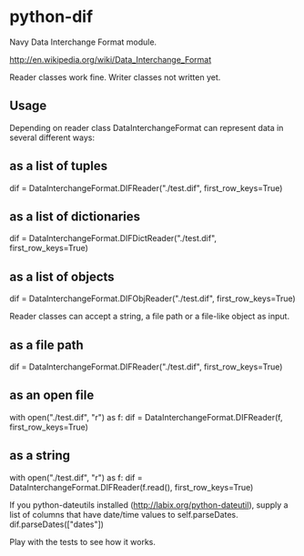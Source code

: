 python-dif
==========

Navy Data Interchange Format module. 

http://en.wikipedia.org/wiki/Data_Interchange_Format

Reader classes work fine. Writer classes not written yet.

Usage
-----

Depending on reader class DataInterchangeFormat can represent data in several different ways:

## as a list of tuples
dif = DataInterchangeFormat.DIFReader("./test.dif", first_row_keys=True)

## as a list of dictionaries
dif = DataInterchangeFormat.DIFDictReader("./test.dif", first_row_keys=True)

## as a list of objects
dif = DataInterchangeFormat.DIFObjReader("./test.dif", first_row_keys=True)

Reader classes can accept a string, a file path or a file-like object as input.
## as a file path
dif = DataInterchangeFormat.DIFReader("./test.dif", first_row_keys=True)

## as an open file
with open("./test.dif", "r") as f:
	dif = DataInterchangeFormat.DIFReader(f, first_row_keys=True)

## as a string
with open("./test.dif", "r") as f:
	dif = DataInterchangeFormat.DIFReader(f.read(), first_row_keys=True)

If you python-dateutils installed (http://labix.org/python-dateutil), supply
a list of columns that have date/time values to self.parseDates.
dif.parseDates(["dates"])

Play with the tests to see how it works.
